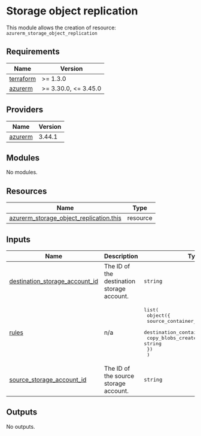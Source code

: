 # Storage object replication

This module allows the creation of resource: `azurerm_storage_object_replication`

<!-- markdownlint-disable -->
<!-- BEGINNING OF PRE-COMMIT-TERRAFORM DOCS HOOK -->
## Requirements

| Name | Version |
|------|---------|
| <a name="requirement_terraform"></a> [terraform](#requirement\_terraform) | >= 1.3.0 |
| <a name="requirement_azurerm"></a> [azurerm](#requirement\_azurerm) | >= 3.30.0, <= 3.45.0 |

## Providers

| Name | Version |
|------|---------|
| <a name="provider_azurerm"></a> [azurerm](#provider\_azurerm) | 3.44.1 |

## Modules

No modules.

## Resources

| Name | Type |
|------|------|
| [azurerm_storage_object_replication.this](https://registry.terraform.io/providers/hashicorp/azurerm/latest/docs/resources/storage_object_replication) | resource |

## Inputs

| Name | Description | Type | Default | Required |
|------|-------------|------|---------|:--------:|
| <a name="input_destination_storage_account_id"></a> [destination\_storage\_account\_id](#input\_destination\_storage\_account\_id) | The ID of the destination storage account. | `string` | n/a | yes |
| <a name="input_rules"></a> [rules](#input\_rules) | n/a | <pre>list(<br>    object({<br>      source_container_name      = string<br>      destination_container_name = string<br>      copy_blobs_created_after   = string<br>    })<br>  )</pre> | n/a | yes |
| <a name="input_source_storage_account_id"></a> [source\_storage\_account\_id](#input\_source\_storage\_account\_id) | The ID of the source storage account. | `string` | n/a | yes |

## Outputs

No outputs.
<!-- END OF PRE-COMMIT-TERRAFORM DOCS HOOK -->
